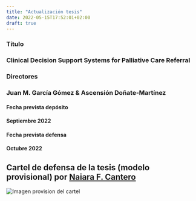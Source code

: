 ```yaml
---
title: "Actualización tesis"
date: 2022-05-15T17:52:01+02:00
draft: true
---
```

### **Título**
### Clinical Decision Support Systems for Palliative Care Referral
### **Directores**
### Juan M. García Gómez & Ascensión Doñate-Martínez

#### **Fecha prevista depósito**
#### Septiembre 2022
#### **Fecha prevista defensa**
#### Octubre 2022

## Cartel de defensa de la tesis (modelo provisional) por [Naiara F. Cantero](https://naiarafcantero.com/)
![Imagen provision del cartel](/img/provisional_thesis.jpeg) 